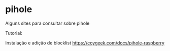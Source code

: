 # pihole
Alguns sites para consultar sobre pihole

Tutorial:

Instalação e adição de blocklist https://coygeek.com/docs/pihole-raspberry

